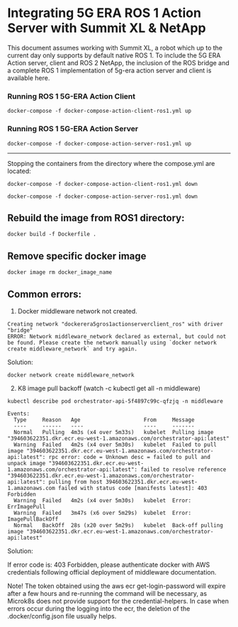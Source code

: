 # Integrating 5G ERA ROS 1 Action Server with Summit XL & NetApp


This document assumes working with Summit XL, a robot which up to the current day
only supports by default native ROS 1. To include the 5G ERA Action server, client and ROS 2 NetApp,
the inclusion of the ROS bridge and a complete ROS 1 implementation of 5g-era action server and client is available here.

### Running ROS 1 5G-ERA Action Client

```shell
docker-compose -f docker-compose-action-client-ros1.yml up
```
### Running ROS 1 5G-ERA Action Server

```shell
docker-compose -f docker-compose-action-server-ros1.yml up
```

___

Stopping the containers from the directory where the compose.yml are located:

```shell
docker-compose -f docker-compose-action-client-ros1.yml down
```


```shell
docker-compose -f docker-compose-action-server-ros1.yml down
```

## Rebuild the image from ROS1 directory:

```shell
docker build -f Dockerfile .
```

## Remove specific docker image

```shell
docker image rm docker_image_name
```

## Common errors:

1) Docker middleware network not created.

```shell
Creating network "dockerera5gros1actionserverclient_ros" with driver "bridge"
ERROR: Network middleware_network declared as external, but could not be found. Please create the network manually using `docker network create middleware_network` and try again.
```

Solution:

```shell
docker network create middleware_network
```

2) K8 image pull backoff (watch -c kubectl get all -n middleware)

```shell
kubectl describe pod orchestrator-api-5f4897c99c-qfzjq -n middleware
```

```shell
Events:
  Type     Reason   Age                    From     Message
  ----     ------   ----                   ----     -------
  Normal   Pulling  4m3s (x4 over 5m33s)   kubelet  Pulling image "394603622351.dkr.ecr.eu-west-1.amazonaws.com/orchestrator-api:latest"
  Warning  Failed   4m2s (x4 over 5m30s)   kubelet  Failed to pull image "394603622351.dkr.ecr.eu-west-1.amazonaws.com/orchestrator-api:latest": rpc error: code = Unknown desc = failed to pull and unpack image "394603622351.dkr.ecr.eu-west-1.amazonaws.com/orchestrator-api:latest": failed to resolve reference "394603622351.dkr.ecr.eu-west-1.amazonaws.com/orchestrator-api:latest": pulling from host 394603622351.dkr.ecr.eu-west-1.amazonaws.com failed with status code [manifests latest]: 403 Forbidden
  Warning  Failed   4m2s (x4 over 5m30s)   kubelet  Error: ErrImagePull
  Warning  Failed   3m47s (x6 over 5m29s)  kubelet  Error: ImagePullBackOff
  Normal   BackOff  28s (x20 over 5m29s)   kubelet  Back-off pulling image "394603622351.dkr.ecr.eu-west-1.amazonaws.com/orchestrator-api:latest"
```

Solution: 

If error code is: 403 Forbidden, please authenticate docker with AWS credentials following official deployment of middleware documentation.


Note!
The token obtained using the aws ecr get-login-password will expire after a few hours and re-running
the command will be necessary, as Microk8s does not provide support for the credential-helpers. In
case when errors occur during the logging into the ecr, the deletion of the .docker/config.json file
usually helps.


